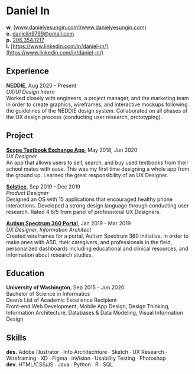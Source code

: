 # Daniel In
**w.** [www.danielyesungin.com](www.danielyesungin.com)  
**e.** [danielin9799@gmail.com](mailto:danielin9799@gmail.com)  
**p.** [206.354.1217](tel:2063541217)  
**l.** [https://www.linkedin.com/in/daniel-in/](https://www.linkedin.com/in/daniel-in/)


## Experience
**NEDDIE**, Aug 2020 - Present  
*UX/UI Design Intern*  
Worked closely with engineers, a project manager, and the marketing team in order to create graphics, wireframes, and interactive mockups following the guidelines of the NEDDIE design system. Collaborated on all phases of the UX design process (conducting user research, prototyping).

## Project
**[Scope Textbook Exchange App](https://www.danielyesungin.com/work/scope)**, May 2018, Jun 2020  
*UX Designer*   
An app that allows users to sell, search, and buy used textbooks from their school mates with ease. This was my first time designing a whole app from the ground up. Learned the great responsibility of an UX Designer.

**[Solstice](https://www.danielyesungin.com/work/solstice-os)**, Sep 2019 - Dec 2019  
*Product Designer*  
Designed an OS with 15 applications that encouraged healthy phone interactions. Developed a strong design language through conducting user research. Rated 4.6/5 from panel of professional UX Designers.

**[Autism Spectrum 360 Portal](https://www.danielyesungin.com/work/autism-spectrum-360-portal)**, Jan 2019 - Mar 2019  
*UX Designer, Information Architect*  
Created wireframes for a portal, Autism Spectrum 360 Initiative, in order to make ones with ASD, their caregivers, and professionals in the field, personalized dashboards including educational and clinical resources, and information about research studies.

## Education
**University of Washington**, Sep 2015 - Jun 2020  
Bachelor of Science in Informatics  
Dean’s List of Academic Excellence Recipient  
Front-end Web Development, Mobile App Design, Design Thinking, Information Architecture, Databases & Data Modeling, Visual Information Design

## Skills
**des.**
Adobe Illustrator ∙ Info Architechture ∙ Sketch ∙ UX Research ∙ Wireframing ∙ XD ∙
Figma ∙ inVision ∙ Usability Testing ∙ Photoshop  
**dev.**
HTML/CSS/JS ∙ Java ∙ Python ∙ R ∙ SQL